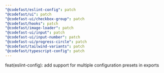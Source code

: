 ```yaml
---
"@codefast/eslint-config": patch
"@codefast/ui": patch
"@codefast-ui/checkbox-group": patch
"@codefast/hooks": patch
"@codefast/image-loader": patch
"@codefast-ui/input": patch
"@codefast-ui/input-number": patch
"@codefast-ui/progress-circle": patch
"@codefast/tailwind-variants": patch
"@codefast/typescript-config": patch
---
```


feat(eslint-config): add support for multiple configuration presets in exports
